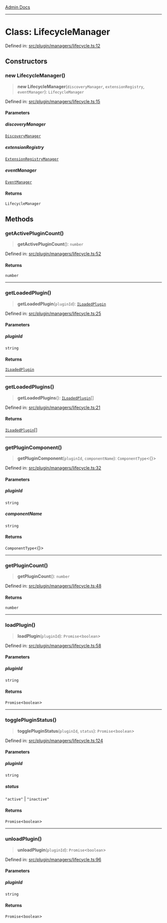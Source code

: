 [Admin Docs](/)

***

# Class: LifecycleManager

Defined in: [src/plugin/managers/lifecycle.ts:12](https://github.com/PalisadoesFoundation/talawa-admin/blob/main/src/plugin/managers/lifecycle.ts#L12)

## Constructors

### new LifecycleManager()

> **new LifecycleManager**(`discoveryManager`, `extensionRegistry`, `eventManager`): `LifecycleManager`

Defined in: [src/plugin/managers/lifecycle.ts:15](https://github.com/PalisadoesFoundation/talawa-admin/blob/main/src/plugin/managers/lifecycle.ts#L15)

#### Parameters

##### discoveryManager

[`DiscoveryManager`](plugin\managers\discovery\README\classes\DiscoveryManager.md)

##### extensionRegistry

[`ExtensionRegistryManager`](plugin\managers\extension-registry\README\classes\ExtensionRegistryManager.md)

##### eventManager

[`EventManager`](plugin\managers\event-manager\README\classes\EventManager.md)

#### Returns

`LifecycleManager`

## Methods

### getActivePluginCount()

> **getActivePluginCount**(): `number`

Defined in: [src/plugin/managers/lifecycle.ts:52](https://github.com/PalisadoesFoundation/talawa-admin/blob/main/src/plugin/managers/lifecycle.ts#L52)

#### Returns

`number`

***

### getLoadedPlugin()

> **getLoadedPlugin**(`pluginId`): [`ILoadedPlugin`](plugin\types\README\interfaces\ILoadedPlugin.md)

Defined in: [src/plugin/managers/lifecycle.ts:25](https://github.com/PalisadoesFoundation/talawa-admin/blob/main/src/plugin/managers/lifecycle.ts#L25)

#### Parameters

##### pluginId

`string`

#### Returns

[`ILoadedPlugin`](plugin\types\README\interfaces\ILoadedPlugin.md)

***

### getLoadedPlugins()

> **getLoadedPlugins**(): [`ILoadedPlugin`](plugin\types\README\interfaces\ILoadedPlugin.md)[]

Defined in: [src/plugin/managers/lifecycle.ts:21](https://github.com/PalisadoesFoundation/talawa-admin/blob/main/src/plugin/managers/lifecycle.ts#L21)

#### Returns

[`ILoadedPlugin`](plugin\types\README\interfaces\ILoadedPlugin.md)[]

***

### getPluginComponent()

> **getPluginComponent**(`pluginId`, `componentName`): `ComponentType`\<\{\}\>

Defined in: [src/plugin/managers/lifecycle.ts:32](https://github.com/PalisadoesFoundation/talawa-admin/blob/main/src/plugin/managers/lifecycle.ts#L32)

#### Parameters

##### pluginId

`string`

##### componentName

`string`

#### Returns

`ComponentType`\<\{\}\>

***

### getPluginCount()

> **getPluginCount**(): `number`

Defined in: [src/plugin/managers/lifecycle.ts:48](https://github.com/PalisadoesFoundation/talawa-admin/blob/main/src/plugin/managers/lifecycle.ts#L48)

#### Returns

`number`

***

### loadPlugin()

> **loadPlugin**(`pluginId`): `Promise`\<`boolean`\>

Defined in: [src/plugin/managers/lifecycle.ts:58](https://github.com/PalisadoesFoundation/talawa-admin/blob/main/src/plugin/managers/lifecycle.ts#L58)

#### Parameters

##### pluginId

`string`

#### Returns

`Promise`\<`boolean`\>

***

### togglePluginStatus()

> **togglePluginStatus**(`pluginId`, `status`): `Promise`\<`boolean`\>

Defined in: [src/plugin/managers/lifecycle.ts:124](https://github.com/PalisadoesFoundation/talawa-admin/blob/main/src/plugin/managers/lifecycle.ts#L124)

#### Parameters

##### pluginId

`string`

##### status

`"active"` | `"inactive"`

#### Returns

`Promise`\<`boolean`\>

***

### unloadPlugin()

> **unloadPlugin**(`pluginId`): `Promise`\<`boolean`\>

Defined in: [src/plugin/managers/lifecycle.ts:96](https://github.com/PalisadoesFoundation/talawa-admin/blob/main/src/plugin/managers/lifecycle.ts#L96)

#### Parameters

##### pluginId

`string`

#### Returns

`Promise`\<`boolean`\>
